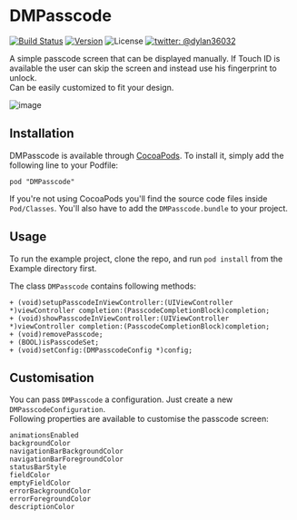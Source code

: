 # DMPasscode

[![Build Status](https://img.shields.io/travis/D-32/DMPasscode/master.svg?style=flat)](https://travis-ci.org/D-32/DMPasscode)
[![Version](https://img.shields.io/cocoapods/v/DMPasscode.svg?style=flat)](http://cocoadocs.org/docsets/DMPasscode)
![License](https://img.shields.io/cocoapods/l/DMPasscode.svg?style=flat)
[![twitter: @dylan36032](http://img.shields.io/badge/twitter-%40dylan36032-blue.svg?style=flat)](https://twitter.com/dylan36032)

A simple passcode screen that can be displayed manually. If Touch ID is available the user can skip the screen and instead use his fingerprint to unlock.  
Can be easily customized to fit your design.

![image](http://46.105.26.1/uploads/passcode_.png)

## Installation

DMPasscode is available through [CocoaPods](http://cocoapods.org). To install
it, simply add the following line to your Podfile:

    pod "DMPasscode"
If you're not using CocoaPods you'll find the source code files inside `Pod/Classes`. You'll also have to add the `DMPasscode.bundle` to your project.

## Usage

To run the example project, clone the repo, and run `pod install` from the Example directory first.

The class `DMPasscode` contains following methods:
	
	+ (void)setupPasscodeInViewController:(UIViewController *)viewController completion:(PasscodeCompletionBlock)completion;
	+ (void)showPasscodeInViewController:(UIViewController *)viewController completion:(PasscodeCompletionBlock)completion;
	+ (void)removePasscode;
	+ (BOOL)isPasscodeSet;
	+ (void)setConfig:(DMPasscodeConfig *)config;
 
## Customisation

You can pass `DMPasscode` a configuration. Just create a new `DMPasscodeConfiguration`.  
Following properties are available to customise the passcode screen:

	animationsEnabled
	backgroundColor
	navigationBarBackgroundColor
	navigationBarForegroundColor
	statusBarStyle
	fieldColor
	emptyFieldColor
	errorBackgroundColor
	errorForegroundColor
	descriptionColor

